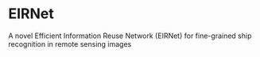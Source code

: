 # EIRNet
A novel Efficient Information Reuse Network (EIRNet) for fine-grained ship recognition in remote sensing images
